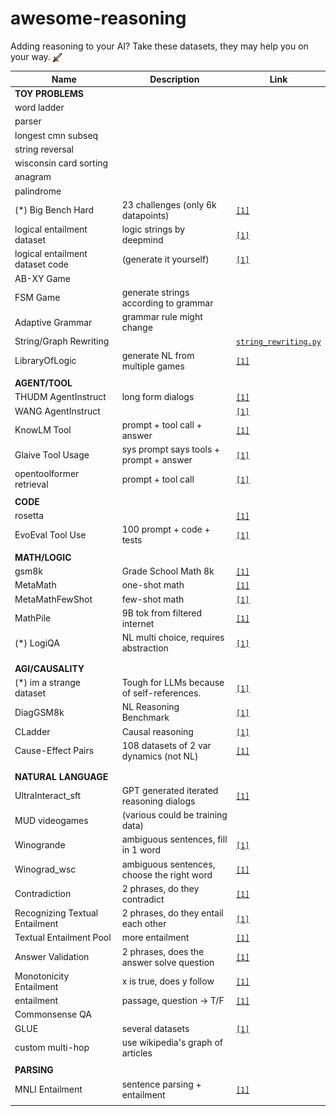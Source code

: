 # awesome-reasoning

Adding reasoning to your AI? Take these datasets, they may help you on your way. <img src="sword.png" alt="Icon" style="vertical-align: middle; width: 1em; height: 1em;">





| Name                            | Description                                | Link                                                                                    |
|---------------------------------|--------------------------------------------|-----------------------------------------------------------------------------------------|
| **TOY PROBLEMS**                |                                            |                                                                                         |
| word ladder                     |                                            |                                                                                         |
| parser                          |                                            |                                                                                         |
| longest cmn subseq              |                                            |                                                                                         |
| string reversal                 |                                            |                                                                                         |
| wisconsin card sorting          |                                            |                                                                                         |
| anagram                         |                                            |                                                                                         |
| palindrome                      |                                            |                                                                                         |
| (*) Big Bench Hard              | 23 challenges (only 6k datapoints)         | [`[1]`](https://github.com/suzgunmirac/BIG-Bench-Hard)                                  |
| logical entailment dataset      | logic strings by deepmind                  | [`[1]`](https://huggingface.co/datasets/tasksource/logical-entailment)                  |
| logical entailment dataset code | (generate it yourself)                     | [`[1]`](https://github.com/google-deepmind/logical-entailment-dataset)                  |
| AB-XY Game                      |                                            |                                                                                         |
| FSM Game                        | generate strings according to grammar      |                                                                                         |
| Adaptive Grammar                | grammar rule might change                  |                                                                                         |
| String/Graph Rewriting          |                                            | [`string_rewriting.py`](./src/neurallambda_data/string_rewriting.py)                    |
| LibraryOfLogic                  | generate NL from multiple games            | [`[1]`](https://github.com/nagolinc/LibraryOfLogic)                                     |
|                                 |                                            |                                                                                         |
| **AGENT/TOOL**                  |                                            |                                                                                         |
| THUDM AgentInstruct             | long form dialogs                          | [`[1]`](https://huggingface.co/datasets/THUDM/AgentInstruct)                            |
| WANG AgentInstruct              |                                            | [`[1]`](https://huggingface.co/datasets/WangResearchLab/AgentInstruct)                  |
| KnowLM Tool                     | prompt + tool call + answer                | [`[1]`](https://huggingface.co/datasets/zjunlp/KnowLM-Tool)                             |
| Glaive Tool Usage               | sys prompt says tools + prompt + answer    | [`[1]`](https://huggingface.co/datasets/roborovski/glaive-tool-usage-dpo)               |
| opentoolformer retrieval        | prompt + tool call                         | [`[1]`](https://huggingface.co/datasets/kenhktsui/open-toolformer-retrieval)            |
|                                 |                                            |                                                                                         |
| **CODE**                        |                                            |                                                                                         |
| rosetta                         |                                            | [`[1]`](https://huggingface.co/datasets/cakiki/rosetta-code)                            |
| EvoEval Tool Use                | 100 prompt + code + tests                  | [`[1]`](https://huggingface.co/datasets/evoeval/EvoEval_tool_use)                       |
|                                 |                                            |                                                                                         |
| **MATH/LOGIC**                  |                                            |                                                                                         |
| gsm8k                           | Grade School Math 8k                       | [`[1]`](https://huggingface.co/datasets/gsm8k)                                          |
| MetaMath                        | one-shot math                              | [`[1]`](https://github.com/meta-math/MetaMath)                                          |
| MetaMathFewShot                 | few-shot math                              | [`[1]`](https://huggingface.co/datasets/abacusai/MetaMathFewshot)                       |
| MathPile                        | 9B tok from filtered internet              | [`[1]`](https://huggingface.co/datasets/GAIR/MathPile)                                  |
| (*) LogiQA                      | NL multi choice, requires abstraction      | [`[1]`](https://github.com/lgw863/LogiQA-dataset)                                       |
|                                 |                                            |                                                                                         |
|                                 |                                            |                                                                                         |
| **AGI/CAUSALITY**               |                                            |                                                                                         |
| (*) im a strange dataset        | Tough for LLMs because of self-references. | [`[1]`](https://github.com/TristanThrush/i-am-a-strange-dataset)                        |
| DiagGSM8k                       | NL Reasoning Benchmark                     | [`[1]`](https://github.com/dvlab-research/MR-GSM8K)                                     |
| CLadder                         | Causal reasoning                           | [`[1]`](https://huggingface.co/datasets/causalnlp/CLadder)                              |
| Cause-Effect Pairs              | 108 datasets of 2 var dynamics (not NL)    | [`[1]`](https://webdav.tuebingen.mpg.de/cause-effect/)                                  |
|                                 |                                            |                                                                                         |
|                                 |                                            |                                                                                         |
| **NATURAL LANGUAGE**            |                                            |                                                                                         |
| UltraInteract_sft               | GPT generated iterated reasoning dialogs   | [`[1]`](https://huggingface.co/datasets/openbmb/UltraInteract_sft)                      |
| MUD videogames                  | (various could be training data)           |                                                                                         |
| Winogrande                      | ambiguous sentences, fill in 1 word        | [`[1]`](https://huggingface.co/datasets/winogrande)                                     |
| Winograd_wsc                    | ambiguous sentences, choose the right word | [`[1]`](https://huggingface.co/datasets/winograd_wsc)                                   |
| Contradiction                   | 2 phrases, do they contradict              | [`[1]`](https://www-nlp.stanford.edu/projects/contradiction/)                           |
| Recognizing Textual Entailment  | 2 phrases, do they entail each other       | [`[1]`](https://github.com/hltfbk/EOP-1.2.1/wiki/Data-Sets)                             |
| Textual Entailment Pool         | more entailment                            | [`[1]`](https://www.aclweb.org/aclwiki/index.php?title=Textual_Entailment_Resource_Poo) |
| Answer Validation               | 2 phrases, does the answer solve question  | [`[1]`](http://nlp.uned.es/clef-qa/repository/ave.php)                                  |
| Monotonicity Entailment         | x is true, does y follow                   | [`[1]`](https://huggingface.co/datasets/tasksource/monotonicity-entailment)             |
| entailment                      | passage, question -> T/F                   | [`[1]`](https://huggingface.co/datasets/nc33/entailment)                                |
| Commonsense QA                  |                                            |                                                                                         |
| GLUE                            | several datasets                           | [`[1]`](https://huggingface.co/datasets/nyu-mll/glue)                                   |
| custom multi-hop                | use wikipedia's graph of articles          |                                                                                         |
|                                 |                                            |                                                                                         |
| **PARSING**                     |                                            |                                                                                         |
| MNLI Entailment                 | sentence parsing + entailment              | [`[1]`](https://huggingface.co/datasets/westphal-jan/mnli_entailment)                   |
|                                 |                                            |                                                                                         |
